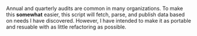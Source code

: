 Annual and quarterly audits are common in many organizations. To make this __somewhat__ easier, this script will fetch, parse, and publish data based on needs I have discovered. However, I have intended to make it as portable and resuable with as little refactoring as possible.
